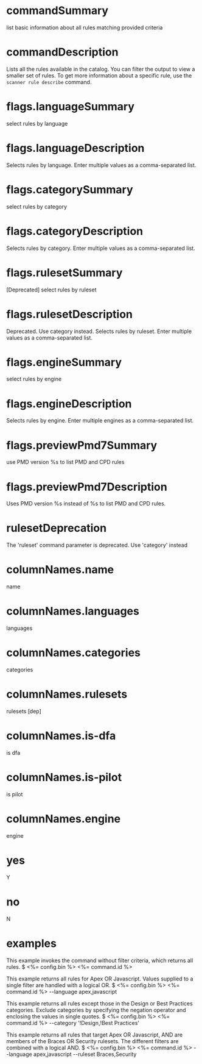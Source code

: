 # commandSummary

list basic information about all rules matching provided criteria

# commandDescription

Lists all the rules available in the catalog. You can filter the output to view a smaller set of rules. To get more information about a specific rule, use the `scanner rule describe` command.

# flags.languageSummary

select rules by language

# flags.languageDescription

Selects rules by language. Enter multiple values as a comma-separated list.

# flags.categorySummary

select rules by category

# flags.categoryDescription

Selects rules by category. Enter multiple values as a comma-separated list.

# flags.rulesetSummary

[Deprecated] select rules by ruleset

# flags.rulesetDescription

Deprecated. Use category instead. Selects rules by ruleset. Enter multiple values as a comma-separated list.

# flags.engineSummary

select rules by engine

# flags.engineDescription

Selects rules by engine. Enter multiple engines as a comma-separated list.

# flags.previewPmd7Summary

use PMD version %s to list PMD and CPD rules

# flags.previewPmd7Description

Uses PMD version %s instead of %s to list PMD and CPD rules.

# rulesetDeprecation

The 'ruleset' command parameter is deprecated. Use 'category' instead

# columnNames.name

name

# columnNames.languages

languages

# columnNames.categories

categories

# columnNames.rulesets

rulesets [dep]

# columnNames.is-dfa

is dfa

# columnNames.is-pilot

is pilot

# columnNames.engine

engine

# yes

Y

# no

N

# examples

This example invokes the command without filter criteria, which returns all rules.
	$ <%= config.bin %> <%= command.id %>

This example returns all rules for Apex OR Javascript. Values supplied to a single filter are handled with a logical OR.
	$ <%= config.bin %> <%= command.id %> --language apex,javascript

This example returns all rules except those in the Design or Best Practices categories. Exclude categories by specifying the negation operator and enclosing the values in single quotes.
	$ <%= config.bin %> <%= command.id %> --category '!Design,!Best Practices'

This example returns all rules that target Apex OR Javascript, AND are members of the Braces OR Security rulesets.
The different filters are combined with a logical AND.
	$ <%= config.bin %> <%= command.id %> --language apex,javascript --ruleset Braces,Security
